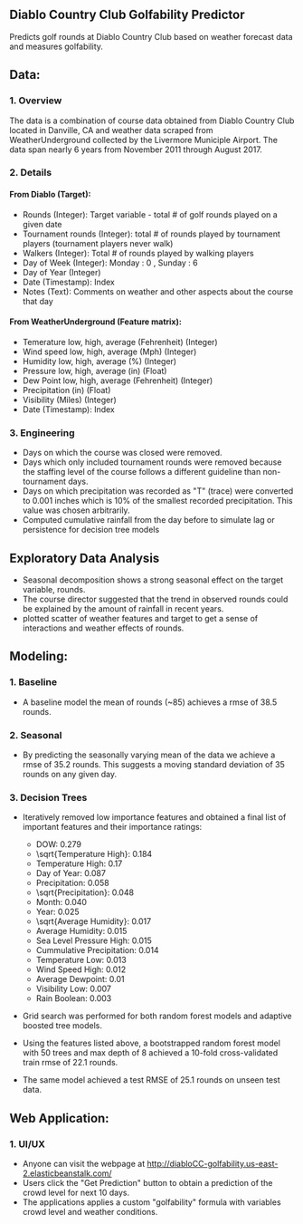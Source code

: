 ## Diablo Country Club Golfability Predictor
Predicts golf rounds at Diablo Country Club based on weather forecast data and measures golfability.



## Data:

### 1. Overview
The data is a combination of course data obtained from Diablo Country Club located in Danville, CA and weather data scraped from WeatherUnderground collected by the Livermore Municiple Airport.  The data span nearly 6 years from November 2011 through August 2017.

### 2. Details
#### From Diablo (Target):
  * Rounds (Integer): Target variable - total # of golf rounds played on a given date
  * Tournament rounds (Integer): total # of rounds played by tournament players (tournament players never walk)
  * Walkers (Integer): Total # of rounds played by walking players
  * Day of Week (Integer): Monday : 0 , Sunday : 6
  * Day of Year (Integer)
  * Date (Timestamp): Index
  * Notes (Text): Comments on weather and other aspects about the course that day


#### From WeatherUnderground (Feature matrix):
  * Temerature low, high, average (Fehrenheit) (Integer)
  * Wind speed low, high, average (Mph) (Integer)
  * Humidity low, high, average (%) (Integer)
  * Pressure low, high, average (in) (Float)
  * Dew Point low, high, average (Fehrenheit) (Integer)
  * Precipitation (in) (Float)
  * Visibility (Miles) (Integer)
  * Date (Timestamp): Index

### 3. Engineering
  * Days on which the course was closed were removed.
  * Days which only included tournament rounds were removed because the staffing level of the course follows a different guideline than non-tournament days.
  * Days on which precipitation was recorded as "T" (trace) were converted to 0.001 inches which is 10% of the smallest recorded precipitation.  This value was chosen arbitrarily.
  * Computed cumulative rainfall from the day before to simulate lag or persistence for decision tree models



## Exploratory Data Analysis
  * Seasonal decomposition shows a strong seasonal effect on the target variable, rounds.
  * The course director suggested that the trend in observed rounds could be explained by the amount of rainfall in recent years.
  * plotted scatter of weather features and target to get a sense of interactions and weather effects of rounds.



## Modeling:

### 1. Baseline
  * A baseline model the mean of rounds (~85) achieves a rmse of 38.5 rounds.

### 2. Seasonal
  * By predicting the seasonally varying mean of the data we achieve a rmse of 35.2 rounds.  This suggests a moving standard deviation of 35 rounds on any given day.

### 3. Decision Trees
  * Iteratively removed low importance features and obtained a final list of important features and their importance ratings:
    - DOW: 0.279
    - \sqrt{Temperature High}: 0.184
    - Temperature High: 0.17
    - Day of Year: 0.087
    - Precipitation: 0.058
    - \sqrt{Precipitation}: 0.048
    - Month: 0.040
    - Year: 0.025
    - \sqrt{Average Humidity}: 0.017
    - Average Humidity: 0.015
    - Sea Level Pressure High: 0.015
    - Cummulative Precipitation: 0.014
    - Temperature Low: 0.013
    - Wind Speed High: 0.012
    - Average Dewpoint: 0.01
    - Visibility Low: 0.007
    - Rain Boolean: 0.003


  * Grid search was performed for both random forest models and adaptive boosted tree models.

  * Using the features listed above, a bootstrapped random forest model with 50 trees and max depth of 8 achieved a 10-fold cross-validated train rmse of 22.1 rounds.

  * The same model achieved a test RMSE of  25.1 rounds on unseen test data.



## Web Application:

### 1. UI/UX
  * Anyone can visit the webpage at http://diabloCC-golfability.us-east-2.elasticbeanstalk.com/
  * Users click the "Get Prediction" button to obtain a prediction of the crowd level for next 10 days.
  * The applications applies a custom "golfability" formula with variables crowd level and weather conditions.

